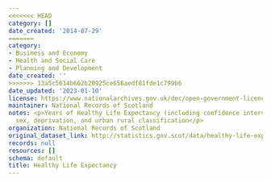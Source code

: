 ```yaml
---
<<<<<<< HEAD
category: []
date_created: '2014-07-29'
=======
category:
- Business and Economy
- Health and Social Care
- Planning and Development
date_created: ''
>>>>>>> 13a5c5614b662b20925ce656aedf81fde1c799b6
date_updated: '2023-01-10'
license: https://www.nationalarchives.gov.uk/doc/open-government-licence/version/3/
maintainer: National Records of Scotland
notes: <p>Years of Healthy Life Expectancy (including confidence intervals) by age,
  sex, deprivation, and urban rural classification</p>
organization: National Records of Scotland
original_dataset_link: http://statistics.gov.scot/data/healthy-life-expectancy
records: null
resources: []
schema: default
title: Healthy Life Expectancy
---
```

